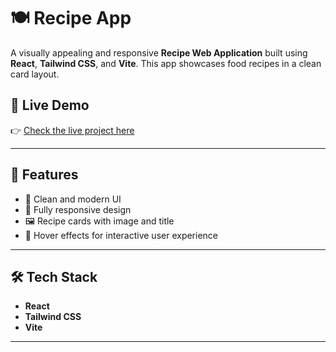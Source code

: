 # 🍽️ Recipe App

A visually appealing and responsive **Recipe Web Application** built using **React**, **Tailwind CSS**, and **Vite**. This app showcases food recipes in a clean card layout.

## 🔗 Live Demo

👉 [Check the live project here](https://krishnabehera10.github.io/Recipe-project/)

---

## 🚀 Features

- 🌟 Clean and modern UI
- 📱 Fully responsive design
- 🖼️ Recipe cards with image and title
- 🎯 Hover effects for interactive user experience

---

## 🛠 Tech Stack

- **React**
- **Tailwind CSS**
- **Vite**

---
